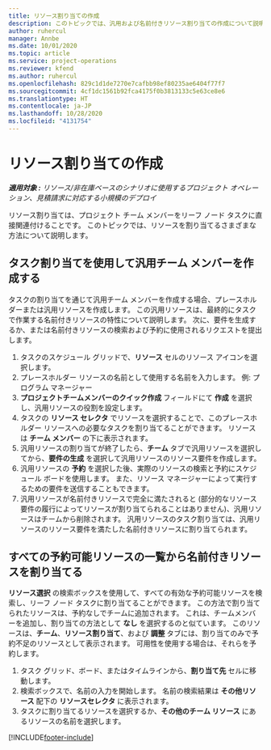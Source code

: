 ```yaml
---
title: リソース割り当ての作成
description: このトピックでは、汎用および名前付きリソース割り当ての作成について説明します。
author: ruhercul
manager: Annbe
ms.date: 10/01/2020
ms.topic: article
ms.service: project-operations
ms.reviewer: kfend
ms.author: ruhercul
ms.openlocfilehash: 829c1d1de7270e7cafbb98ef80235ae6404f77f7
ms.sourcegitcommit: 4cf1dc1561b92fca4175f0b3813133c5e63ce8e6
ms.translationtype: HT
ms.contentlocale: ja-JP
ms.lasthandoff: 10/28/2020
ms.locfileid: "4131754"
---
```

# <a name="create-resource-assignments"></a>リソース割り当ての作成

_**適用対象 :** リソース/非在庫ベースのシナリオに使用するプロジェクト オペレーション、見積請求に対応する小規模のデプロイ_


リソース割り当ては、プロジェクト チーム メンバーをリーフ ノード タスクに直接関連付けることです。 このトピックでは、リソースを割り当てるさまざまな方法について説明します。

## <a name="create-a-generic-team-member-through-task-assignment"></a>タスク割り当てを使用して汎用チーム メンバーを作成する


タスクの割り当てを通じて汎用チーム メンバーを作成する場合、プレースホルダーまたは汎用リソースを作成します。 この汎用リソースは、最終的にタスクで作業する名前付きリソースの特性について説明します。 次に、要件を生成するか、または名前付きリソースの検索および予約に使用されるリクエストを提出します。

1. タスクのスケジュール グリッドで、**リソース** セルのリソース アイコンを選択します。
2. プレースホルダー リソースの名前として使用する名前を入力します。 例: プログラム マネージャー
3. **プロジェクトチームメンバーのクイック作成** フィールドにて **作成** を選択し、汎用リソースの役割を設定します。
4. タスクの **リソース セレクタ** でリソースを選択することで、このプレースホルダー リソースへの必要なタスクを割り当てることができます。 リソースは **チーム メンバー** の下に表示されます。
5. 汎用リソースの割り当てが終了したら、**チーム** タブで汎用リソースを選択してから、**要件の生成** を選択して汎用リソースのリソース要件を作成します。
6. 汎用リソースの **予約** を選択した後、実際のリソースの検索と予約にスケジュール ボードを使用します。 また、リソース マネージャーによって実行するための要件を送信することもできます。
7. 汎用リソースが名前付きリソースで完全に満たされると (部分的なリソース要件の履行によってリソースが割り当てられることはありません)、汎用リソースはチームから削除されます。 汎用リソースのタスク割り当ては、汎用リソースのリソース要件を満たした名前付きリソースに割り当てられます。

## <a name="assign-a-named-resource-from-the-list-of-all-bookable-resources"></a>すべての予約可能リソースの一覧から名前付きリソースを割り当てる

**リソース選択** の検索ボックスを使用して、すべての有効な予約可能リソースを検索し、リーフ ノード タスクに割り当てることができます。 この方法で割り当てられたリソースは、予約なしでチームに追加されます。 これは、チームメンバーを追加し、割り当ての方法として **なし** を選択するのと似ています。 このリソースは、**チーム**、**リソース割り当て**、および **調整** タブには、割り当てのみで予約不足のリソースとして表示されます。 可用性を使用する場合は、それらを予約します。

1. タスク グリッド、ボード、またはタイムラインから、**割り当て先** セルに移動します。
2. 検索ボックスで、名前の入力を開始します。 名前の検索結果は **その他リソース** 配下の **リソースセレクタ** に表示されます。
3. タスクに割り当てるリソースを選択するか、**その他のチーム リソース** にあるリソースの名前を選択します。


[!INCLUDE[footer-include](../includes/footer-banner.md)]